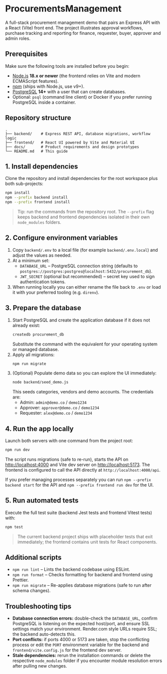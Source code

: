 # ProcurementsManagement

A full-stack procurement management demo that pairs an Express API with a React (Vite) front end. The project illustrates approval workflows, purchase tracking and reporting for finance, requester, buyer, approver and admin roles.

## Prerequisites

Make sure the following tools are installed before you begin:

- [Node.js](https://nodejs.org/) **18.x or newer** (the frontend relies on Vite and modern ECMAScript features).
- [npm](https://docs.npmjs.com/downloading-and-installing-node-js-and-npm) (ships with Node.js, use v9+).
- [PostgreSQL](https://www.postgresql.org/download/) **14+** with a user that can create databases.
- Optional: `psql` (command line client) or Docker if you prefer running PostgreSQL inside a container.

## Repository structure

```
.
├── backend/    # Express REST API, database migrations, workflow logic
├── frontend/   # React UI powered by Vite and Material UI
├── docs/       # Product requirements and design prototypes
└── README.md   # This guide
```

## 1. Install dependencies

Clone the repository and install dependencies for the root workspace plus both sub-projects:

```bash
npm install
npm --prefix backend install
npm --prefix frontend install
```

> Tip: run the commands from the repository root. The `--prefix` flag keeps backend and frontend dependencies isolated in their own `node_modules` folders.

## 2. Configure environment variables

1. Copy `backend/.env` to a local file (for example `backend/.env.local`) and adjust the values as needed.
2. At a minimum set:
   - `DATABASE_URL` – PostgreSQL connection string (defaults to `postgres://postgres:postgres@localhost:5432/procurement_db`).
   - `JWT_SECRET` (optional but recommended) – secret key used to sign authentication tokens.
3. When running locally you can either rename the file back to `.env` or load it with your preferred tooling (e.g. `direnv`).

## 3. Prepare the database

1. Start PostgreSQL and create the application database if it does not already exist:
   ```bash
   createdb procurement_db
   ```
   Substitute the command with the equivalent for your operating system or managed database.
2. Apply all migrations:
   ```bash
   npm run migrate
   ```
3. (Optional) Populate demo data so you can explore the UI immediately:
   ```bash
   node backend/seed_demo.js
   ```
   This seeds categories, vendors and demo accounts. The credentials are:
   - Admin: `admin@demo.co` / `demo1234`
   - Approver: `approver@demo.co` / `demo1234`
   - Requester: `alex@demo.co` / `demo1234`

## 4. Run the app locally

Launch both servers with one command from the project root:

```bash
npm run dev
```

The script runs migrations (safe to re-run), starts the API on <http://localhost:4000> and Vite dev server on <http://localhost:5173>. The frontend is configured to call the API directly at `http://localhost:4000/api`.

If you prefer managing processes separately you can run `npm --prefix backend start` for the API and `npm --prefix frontend run dev` for the UI.

## 5. Run automated tests

Execute the full test suite (backend Jest tests and frontend Vitest tests) with:

```bash
npm test
```

> The current backend project ships with placeholder tests that exit immediately; the frontend contains unit tests for React components.

## Additional scripts

- `npm run lint` – Lints the backend codebase using ESLint.
- `npm run format` – Checks formatting for backend and frontend using Prettier.
- `npm run migrate` – Re-applies database migrations (safe to run after schema changes).

## Troubleshooting tips

- **Database connection errors:** double-check the `DATABASE_URL`, confirm PostgreSQL is listening on the expected host/port, and ensure SSL settings match your environment. Render.com style URLs require SSL; the backend auto-detects this.
- **Port conflicts:** if ports 4000 or 5173 are taken, stop the conflicting process or edit the `PORT` environment variable for the backend and `frontend/vite.config.js` for the frontend dev server.
- **Stale dependencies:** rerun the installation commands or delete the respective `node_modules` folder if you encounter module resolution errors after pulling new changes.
